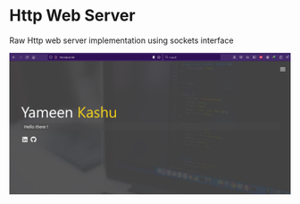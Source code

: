 # Http Web Server 

Raw Http web server implementation using sockets interface

![alt text](web_capture.JPG)

